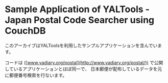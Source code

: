 <!-- -*- mode: markdown ; coding: utf-8 -*- -->

Sample Application of YALTools - Japan Postal Code Searcher using CouchDB
=========================================================================
このアーカイブはYALToolsを利用したサンプルアプリケーションを含んでいます。

コードは ([www.yadiary.org/postal](http://www.yadiary.org/postal/)) で公開しているアプリケーションとほぼ同一で、
日本郵便が配布しているデータを元に郵便番号検索を行ないます。


